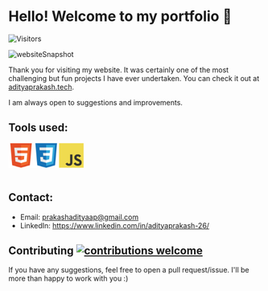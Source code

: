 # Hello! Welcome to my portfolio 👋

![Visitors](https://visitor-badge.laobi.icu/badge?page_id=adityaprakash26.adityaprakash-26.github.io)

<img width="2560" alt="websiteSnapshot" src="https://user-images.githubusercontent.com/55011564/126927559-9439eb02-0381-4b85-b851-0d21f63009b2.png">

Thank you for visiting my website. It was certainly one of the most challenging but fun projects I have ever undertaken. You can check it out at [adityaprakash.tech](https://adityaprakash.tech).

I am always open to suggestions and improvements.

## Tools used:

<div style="display: flex">
<img src="https://raw.githubusercontent.com/devicons/devicon/master/icons/html5/html5-original.svg" class="skill-icon" alt="html5" style = "height: 50px; width: 50px"/>
<img src="https://raw.githubusercontent.com/devicons/devicon/master/icons/css3/css3-original.svg" class="skill-icon" alt="css5" style = "height: 50px; width: 50px"/>
<img src="https://raw.githubusercontent.com/devicons/devicon/master/icons/javascript/javascript-original.svg" class="skill-icon" alt="JavaScript" style = "height: 50px; width: 50px"/>
</div>
<br>

## Contact:
- Email: prakashadityaap@gmail.com
- LinkedIn: https://www.linkedin.com/in/adityaprakash-26/

## Contributing [![contributions welcome](https://img.shields.io/badge/contributions-welcome-brightgreen.svg?style=flat)](https://github.com/dwyl/esta/issues)
If you have any suggestions, feel free to open a pull request/issue. I'll be more than happy to work with you :)
